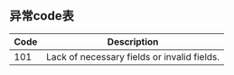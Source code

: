 ## 异常code表
| Code  | Description                                 |
|-------|---------------------------------------------|
| 101 | Lack of necessary fields or invalid fields. |
